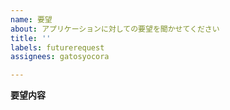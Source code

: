 ```yaml
---
name: 要望
about: アプリケーションに対しての要望を聞かせてください
title: ''
labels: futurerequest
assignees: gatosyocora

---
```


**要望内容**
